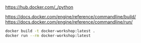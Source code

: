 https://hub.docker.com/_/python

https://docs.docker.com/engine/reference/commandline/build/
https://docs.docker.com/engine/reference/commandline/run/

```bash
docker build -t docker-workshop:latest .
docker run --rm docker-workshop:latest
```